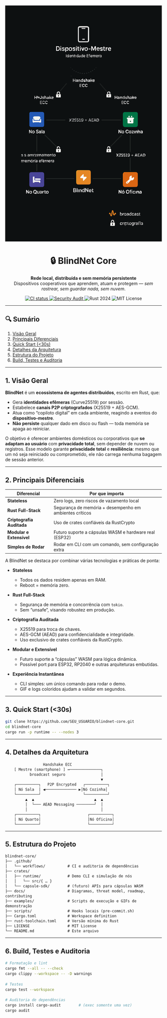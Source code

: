 <p align="center">
  <img src="docs/architecture.svg" " alt="Diagrama BlindNet">
</p>

<h1 align="center">🔒 BlindNet Core</h1>
<p align="center">
  <strong>Rede local, distribuída e sem memória persistente</strong><br>
  Dispositivos cooperativos que aprendem, atuam e protegem — <em>sem rastrear, sem guardar nada, sem nuvem</em>.
</p>

<p align="center">
  <a href="https://github.com/SEU_USUARIO/blindnet-core/actions/workflows/ci.yml">
    <img src="https://github.com/SEU_USUARIO/blindnet-core/actions/workflows/ci.yml/badge.svg" alt="CI status">
  </a>
  <a href="https://github.com/SEU_USUARIO/blindnet-core/actions/workflows/audit.yml">
    <img src="https://github.com/SEU_USUARIO/blindnet-core/actions/workflows/audit.yml/badge.svg" alt="Security Audit">
  </a>
  <img src="https://img.shields.io/badge/rust-2024-blue.svg" alt="Rust 2024">
  <img src="https://img.shields.io/badge/license-MIT-green.svg" alt="MIT License">
</p>

---

## 🔍 Sumário

1. [Visão Geral](#1-visão-geral)  
2. [Principais Diferenciais](#2-principais-diferenciais)  
3. [Quick Start (<30s)](#3-quick-start-30s)  
4. [Detalhes da Arquitetura](#4-detalhes-da-arquitetura)  
5. [Estrutura do Projeto](#5-estrutura-do-projeto)  
6. [Build, Testes e Auditoria](#6-build-testes-e-auditoria)  


---

## 1. Visão Geral

**BlindNet** é um **ecossistema de agentes distribuídos**, escrito em Rust, que:

- Gera **identidades efêmeras** (Curve25519) por sessão.  
- Estabelece **canais P2P criptografados** (X25519 + AES-GCM).  
- Atua como “copiloto digital” em cada ambiente, reagindo a eventos do **dispositivo-mestre**.  
- **Não persiste** qualquer dado em disco ou flash — toda memória se apaga ao reiniciar.

O objetivo é oferecer ambientes domésticos ou corporativos que **se adaptam ao usuário** com **privacidade total**, sem depender de nuvem ou registros.
Esse modelo garante **privacidade total** e **resiliência**: mesmo que um nó seja reiniciado ou comprometido, ele não carrega nenhuma bagagem de sessão anterior.

---

## 2. Principais Diferenciais

| Diferencial               | Por que importa                                        |
|---------------------------|--------------------------------------------------------|
| **Stateless**             | Zero logs, zero riscos de vazamento local              |
| **Rust Full-Stack**       | Segurança de memória + desempenho em ambientes críticos|
| **Criptografia Auditada** | Uso de crates confiáveis da RustCrypto                 |
| **Modular e Extensível**  | Futuro suporte a cápsulas WASM e hardware real (ESP32) |
| **Simples de Rodar**      | Rodar em CLI com um comando, sem configuração extra    |

A BlindNet se destaca por combinar várias tecnologias e práticas de ponta:

- **Stateless**  
  - Todos os dados residem apenas em RAM.  
  - Reboot = memória zero.

- **Rust Full-Stack**  
  - Segurança de memória e concorrência com `tokio`.  
  - Sem “unsafe”, visando robustez em produção.

- **Criptografia Auditada**  
  - X25519 para troca de chaves.  
  - AES-GCM (AEAD) para confidencialidade e integridade.  
  - Uso exclusivo de crates confiáveis da RustCrypto.

- **Modular e Extensível**  
  - Futuro suporte a “cápsulas” WASM para lógica dinâmica.  
  - Possível port para ESP32, RP2040 e outras arquiteturas embutidas.

- **Experiência Instantânea**  
  - CLI simples: um único comando para rodar o demo.  
  - GIF e logs coloridos ajudam a validar em segundos.
---

## 3. Quick Start (<30s)

```bash
git clone https://github.com/SEU_USUARIO/blindnet-core.git
cd blindnet-core
cargo run -p runtime -- --nodes 3
```

---

## 4. Detalhes da Arquitetura

```text
                 Handshake ECC
    [ Mestre (smartphone) ] ↔──────────────┐
           broadcast seguro                │
                                           ▼
    ┌──────────┐   P2P Encrypted   ┌──────────┐
    │ Nó Sala  │ ◀────────────── ▶│Nó Cozinha│
    └──────────┘                   └──────────┘
         ▲  ▲                           ▲  ▲
         │  └─── AEAD Messaging ────────┘  │
         │                                 │
    ┌──────────┐                     ┌──────────┐
    │ Nó Quarto│                     │Nó Oficina│
    └──────────┘                     └──────────┘

```
---

## 5. Estrutura do Projeto

```text
blindnet-core/
├── .github/
│   └── workflows/          # CI e auditoria de dependências
├── crates/
│   ├── runtime/            # Demo CLI e simulação de nós
│   │   └── src/{ … }       
│   └── capsule-sdk/        # (futuro) APIs para cápsulas WASM
├── docs/                   # Diagramas, threat model, roadmap, contributing
├── examples/               # Scripts de execução e GIFs de demonstração
├── scripts/                # Hooks locais (pre-commit.sh)
├── Cargo.toml              # Workspace definition
├── rust-toolchain.toml     # Versão mínima do Rust
├── LICENSE                 # MIT License
└── README.md               # Este arquivo
```

---

## 6. Build, Testes e Auditoria
```bash
# Formatação e lint
cargo fmt --all -- --check
cargo clippy --workspace -- -D warnings

# Testes
cargo test --workspace

# Auditoria de dependências
cargo install cargo-audit        # (exec somente uma vez)
cargo audit
```




